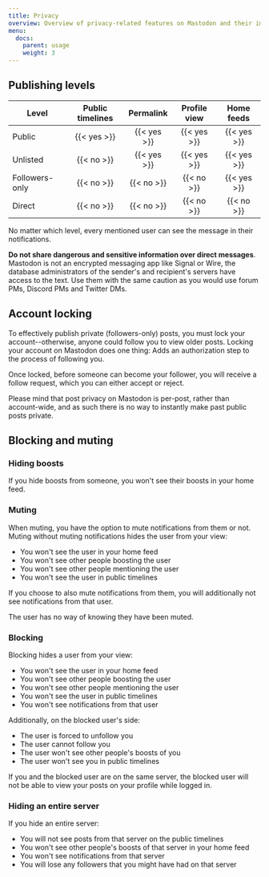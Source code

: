 ```yaml
---
title: Privacy
overview: Overview of privacy-related features on Mastodon and their implications
menu:
  docs:
    parent: usage
    weight: 3
---
```


## Publishing levels

|Level|Public timelines|Permalink|Profile view|Home feeds|
|-----|:--------------:|:-------:|:----------:|:--------:|
|Public|{{< yes >}}|{{< yes >}}|{{< yes >}}|{{< yes >}}|
|Unlisted|{{< no >}}|{{< yes >}}|{{< yes >}}|{{< yes >}}|
|Followers-only|{{< no >}}|{{< no >}}|{{< no >}}|{{< yes >}}|
|Direct|{{< no >}}|{{< no >}}|{{< no >}}|{{< no >}}|

No matter which level, every mentioned user can see the message in their notifications.

**Do not share dangerous and sensitive information over direct messages**. Mastodon is not an encrypted messaging app like Signal or Wire, the database administrators of the sender's and recipient's servers have access to the text. Use them with the same caution as you would use forum PMs, Discord PMs and Twitter DMs.

## Account locking

To effectively publish private (followers-only) posts, you must lock your account--otherwise, anyone could follow you to view older posts. Locking your account on Mastodon does one thing: Adds an authorization step to the process of following you.

Once locked, before someone can become your follower, you will receive a follow request, which you can either accept or reject.

Please mind that post privacy on Mastodon is per-post, rather than account-wide, and as such there is no way to instantly make past public posts private.

## Blocking and muting
### Hiding boosts

If you hide boosts from someone, you won't see their boosts in your home feed.

### Muting

When muting, you have the option to mute notifications from them or not. Muting without muting notifications hides the user from your view:

- You won't see the user in your home feed
- You won't see other people boosting the user
- You won't see other people mentioning the user
- You won't see the user in public timelines

If you choose to also mute notifications from them, you will additionally not see notifications from that user.

The user has no way of knowing they have been muted.

### Blocking

Blocking hides a user from your view:

- You won't see the user in your home feed
- You won't see other people boosting the user
- You won't see other people mentioning the user
- You won't see the user in public timelines
- You won't see notifications from that user

Additionally, on the blocked user's side:

- The user is forced to unfollow you
- The user cannot follow you
- The user won't see other people's boosts of you
- The user won't see you in public timelines

If you and the blocked user are on the same server, the blocked user will not be able to view your posts on your profile while logged in.

### Hiding an entire server

If you hide an entire server:

- You will not see posts from that server on the public timelines
- You won't see other people's boosts of that server in your home feed
- You won't see notifications from that server
- You will lose any followers that you might have had on that server
